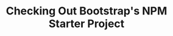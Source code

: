 ---
layout: post.njk
title: "Checking Out Bootstrap's NPM Starter Project"
summary: "Let's take a look at one of Bootstrap's new projects...the npm starter template that helps you create bootstrap projects a bit quicker if you're using NPM as the basis for your web development projects."
thumb: "https://i.ytimg.com/vi/u7ta6qj_aCw/hqdefault.jpg"
hero: "https://i.ytimg.com/vi/u7ta6qj_aCw/maxresdefault.jpg"
video: u7ta6qj_aCw
---